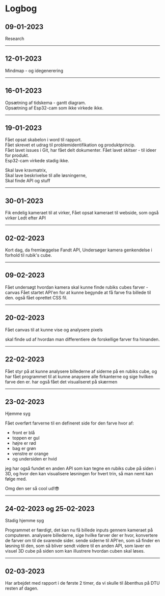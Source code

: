 # Logbog

## 09-01-2023

Research

---

## 12-01-2023

Mindmap - og idegenerering

---

## 16-01-2023

Opsætning af tidskema - gantt diagram.  
Opsætning af Esp32-cam som ikke virkede ikke.

---

## 19-01-2023

Fået opsat skabelon i word til rapport.  
Fået skrevet et udrag til problemidentifikation og produktprincip.  
Fået lavet issues i Git, har fået delt dokumenter.
Fået lavet skitser - til ideer for produkt.  
Esp32-cam virkede stadig ikke.

Skal lave kravmatrix,  
Skal lave beskrivelse til alle løsningerne,  
Skal finde API og stuff

---

## 30-01-2023

Fik endelig kameraet til at virker,
Fået opsat kameraet til webside, som også virker
Ledt efter API

---

## 02-02-2023

Kort dag, da fremlæggelse
Fandt API,
Undersøger kamera genkendelse i forhold til rubik's cube.

---

## 09-02-2023

Fået undersøgt hvordan kamera skal kunne finde rubiks cubes farver - canvas
Fået startet API'en for at kunne begynde at få farve fra billede til den.
også fået oprettet CSS fil.

---

## 20-02-2023

Fået canvas til at kunne vise og analysere pixels

skal finde ud af hvordan man differentiere de forskellige farver fra hinanden.

---

## 22-02-2023

Fået styr på at kunne analysere billederne af siderne på en rubiks cube, og har fået programmet til at kunne anaysere alle firkanterne og sige hvilken farve den er.
har også fået det visualiseret på skærmen

---

## 23-02-2023

Hjemme syg

Fået overført farverne til en defineret side for den farve hvor af:

- front er blå
- toppen er gul
- højre er rød
- bag er grøn
- venstre er orange
- og undersiden er hvid

jeg har også fundet en anden API som kan tegne en rubiks cube på siden i 3D, og hvor den kan visualisere løsningen for hvert trin, så man nemt kan følge med.

Omg den ser så cool ud!😎

---

## 24-02-2023 og 25-02-2023

Stadig hjemme syg

Programmet er færdigt, det kan nu få billede inputs gennem kameraet på computeren.
analysere billederne, sige hvilke farver der er hvor, konvertere de farver om til de svarende sider.
sende siderne til API'en, som så finder en løsning til den, som så bliver sendt videre til en anden API, som laver en visuel 3D cube på siden som kan illustrere hvordan cuben skal løses.

---

## 02-03-2023

Har arbejdet med rapport i de første 2 timer, da vi skulle til åbenthus på DTU resten af dagen.
